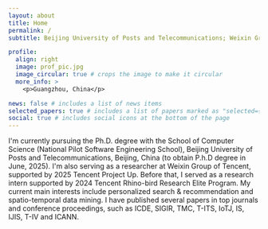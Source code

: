 ```yaml
---
layout: about
title: Home
permalink: /
subtitle: Beijing University of Posts and Telecommunications; Weixin Group, Tencent.

profile:
  align: right
  image: prof_pic.jpg
  image_circular: true # crops the image to make it circular
  more_info: >
    <p>Guangzhou, China</p>

news: false # includes a list of news items
selected_papers: true # includes a list of papers marked as "selected={true}"
social: true # includes social icons at the bottom of the page
---
```

I'm currently pursuing the Ph.D. degree with the School of Computer Science (National Pilot Software Engineering School), Beijing University of Posts and Telecommunications, Beijing, China (to obtain P.h.D degree in June, 2025). I'm also serving as a researcher at Weixin Group of Tencent, supported by 2025 Tencent Project Up. Before that, I served as a research intern supported by 2024 Tencent Rhino-bird Research Elite Program. My current main interests
include personalized search \& recommendation and spatio-temporal data mining. I have published several papers in top journals and conference proceedings, such as ICDE, SIGIR, TMC, T-ITS, IoTJ, IS, IJIS, T-IV and ICANN.

